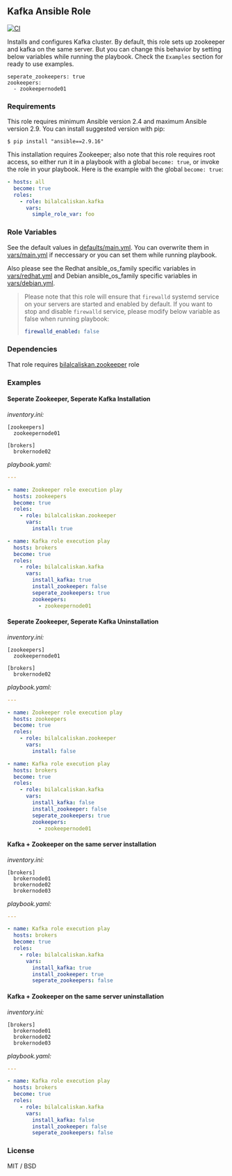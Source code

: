 ## Kafka Ansible Role


[![CI](https://github.com/bilalcaliskan/kafka-ansible-role/workflows/CI/badge.svg?event=push)](https://github.com/bilalcaliskan/kafka-ansible-role/actions?query=workflow%3ACI)

Installs and configures Kafka cluster. By default, this role sets up zookeeper and kafka on the same server. But you can change this behavior by setting below variables while running the playbook. Check the `Examples` section for ready to use examples.

```
seperate_zookeepers: true
zookeepers: 
  - zookeepernode01
```

### Requirements

This role requires minimum Ansible version 2.4 and maximum Ansible version 2.9. You can install suggested version with pip:
```
$ pip install "ansible==2.9.16"
```

This installation requires Zookeeper; also note that this role requires root access, so either run it in a playbook with a global `become: true`, or invoke the role in your playbook. Here is the example with the global `become: true`:

```yaml
- hosts: all
  become: true
  roles:
    - role: bilalcaliskan.kafka
      vars:
        simple_role_var: foo
```

### Role Variables

See the default values in [defaults/main.yml](defaults/main.yml). You can overwrite them in [vars/main.yml](vars/main.yml) if neccessary or you can set them while running playbook.

Also please see the Redhat ansible_os_family specific variables in [vars/redhat.yml](vars/redhat.yml) and Debian ansible_os_family specific variables in [vars/debian.yml](vars/debian.yml).

> Please note that this role will ensure that `firewalld` systemd service on your servers are started and enabled by default. If you want to stop and disable `firewalld` service, please modify below variable as false when running playbook:  
> ```yaml  
> firewalld_enabled: false

### Dependencies

That role requires [bilalcaliskan.zookeeper](https://galaxy.ansible.com/bilalcaliskan/zookeeper) role


### Examples
#### Seperate Zookeeper, Seperate Kafka Installation

*inventory.ini:*
```
[zookeepers]
  zookeepernode01

[brokers]
  brokernode02
```

*playbook.yaml:*
```yaml
---

- name: Zookeeper role execution play
  hosts: zookeepers
  become: true
  roles:
    - role: bilalcaliskan.zookeeper
      vars:
        install: true

- name: Kafka role execution play
  hosts: brokers
  become: true
  roles:
    - role: bilalcaliskan.kafka
      vars:
        install_kafka: true
        install_zookeeper: false
        seperate_zookeepers: true
        zookeepers: 
          - zookeepernode01

```

#### Seperate Zookeeper, Seperate Kafka Uninstallation
*inventory.ini:*
```
[zookeepers]
  zookeepernode01

[brokers]
  brokernode02
```

*playbook.yaml:*
```yaml
---

- name: Zookeeper role execution play
  hosts: zookeepers
  become: true
  roles:
    - role: bilalcaliskan.zookeeper
      vars:
        install: false

- name: Kafka role execution play
  hosts: brokers
  become: true
  roles:
    - role: bilalcaliskan.kafka
      vars:
        install_kafka: false
        install_zookeeper: false
        seperate_zookeepers: true
        zookeepers: 
          - zookeepernode01

```

#### Kafka + Zookeeper on the same server installation

*inventory.ini:*
```
[brokers]
  brokernode01
  brokernode02
  brokernode03
```

*playbook.yaml:*
```yaml
---

- name: Kafka role execution play
  hosts: brokers
  become: true
  roles:
    - role: bilalcaliskan.kafka
      vars:
        install_kafka: true
        install_zookeeper: true
        seperate_zookeepers: false
```

#### Kafka + Zookeeper on the same server uninstallation

*inventory.ini:*
```
[brokers]
  brokernode01
  brokernode02
  brokernode03
```

*playbook.yaml:*
```yaml
---

- name: Kafka role execution play
  hosts: brokers
  become: true
  roles:
    - role: bilalcaliskan.kafka
      vars:
        install_kafka: false
        install_zookeeper: false
        seperate_zookeepers: false
```

### License

MIT / BSD
